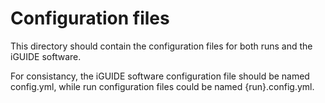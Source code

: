 # Configuration files
This directory should contain the configuration files for both runs and the iGUIDE software.

For consistancy, the iGUIDE software configuration file should be named config.yml, while run configuration files could be named {run}.config.yml.

